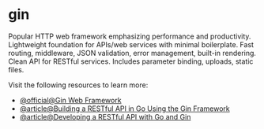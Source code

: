 # gin

Popular HTTP web framework emphasizing performance and productivity. Lightweight foundation for APIs/web services with minimal boilerplate. Fast routing, middleware, JSON validation, error management, built-in rendering. Clean API for RESTful services. Includes parameter binding, uploads, static files.

Visit the following resources to learn more:

- [@official@Gin Web Framework](https://gin-gonic.com/)
- [@article@Building a RESTful API in Go Using the Gin Framework](https://medium.com/@godusan/building-a-restful-api-in-go-using-the-gin-framework-a-step-by-step-tutorial-part-1-2-70372ebfa988)
- [@article@Developing a RESTful API with Go and Gin](https://go.dev/doc/tutorial/web-service-gin)